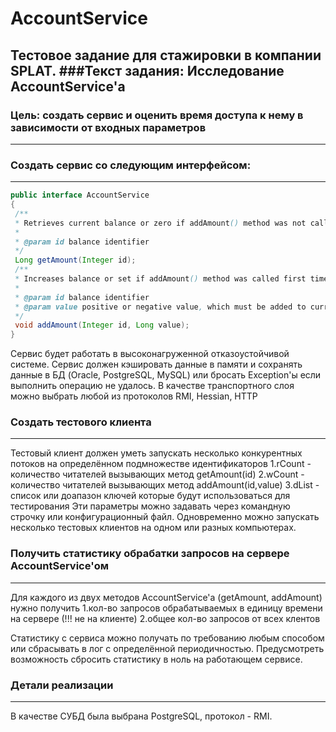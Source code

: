 # AccountService
Тестовое задание для стажировки в компании SPLAT.
###Текст задания:
Исследование AccountService'а
------------------------------------------------------------------------------------------------------
### Цель: создать сервис и оценить время доступа к нему в зависимости от входных параметров
------------------------------------------------------------------------------------------------------
### Создать сервис со следующим интерфейсом:
------------------------------------------------------------------------------------------------------
```java
public interface AccountService
{
 /**
 * Retrieves current balance or zero if addAmount() method was not called before for specified id
 *
 * @param id balance identifier
 */
 Long getAmount(Integer id);
 /**
 * Increases balance or set if addAmount() method was called first time
 *
 * @param id balance identifier
 * @param value positive or negative value, which must be added to current balance
 */
 void addAmount(Integer id, Long value);
}
```
Сервис будет работать в высоконагруженной отказоустойчивой системе.
Сервис должен кэшировать данные в памяти и сохранять данные в БД (Oracle, PostgreSQL,
MySQL)
или бросать Exception'ы если выполнить операцию не удалось.
В качестве транспортного слоя можно выбрать любой из протоколов RMI, Hessian, HTTP
### Создать тестового клиента
------------------------------------------------------------------------------------------------------
Тестовый клиент должен уметь запускать несколько конкурентных потоков на определённом
подмножестве идентификаторов
 1.rCount - количество читателей вызывающих метод getAmount(id)
 2.wCount - количество читателей вызывающих метод addAmount(id,value)
 3.dList - список или доапазон ключей которые будут использоваться для тестирования
Эти параметры можно задавать через командную строчку или конфигурационный файл.
Одновременно можно запускать несколько тестовых клиентов на одном или разных
компьютерах.

### Получить статистику обрабатки запросов на сервере AccountService'ом
------------------------------------------------------------------------------------------------------
Для каждого из двух методов AccountService'а (getAmount, addAmount) нужно получить
 1.кол-во запросов обрабатываемых в единицу времени на сервере (!!! не на клиенте)
 2.общее кол-во запросов от всех клентов

Статистику с сервиса можно получать по требованию любым способом
или сбрасывать в лог с определённой периодичностью.
Предусмотреть возможность сбросить статистику в ноль на работающем сервисе.

### Детали реализации
------------------------------------------------------------------------------------------------------
В качестве СУБД была выбрана PostgreSQL, протокол - RMI.